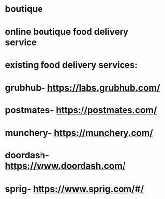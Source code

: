 # boutique
# online boutique food delivery service
# existing food delivery services:
# grubhub- https://labs.grubhub.com/
# postmates- https://postmates.com/
# munchery- https://munchery.com/
# doordash- https://www.doordash.com/
# sprig- https://www.sprig.com/#/
